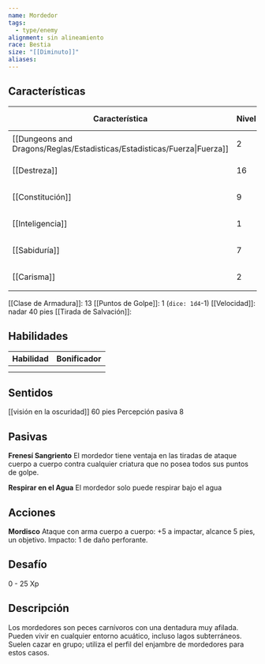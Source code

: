 ```yaml
---
name: Mordedor
tags:
  - type/enemy
alignment: sin alineamiento
race: Bestia
size: "[[Diminuto]]"
aliases:
---
```


## Características

| Característica                                                           | Nivel | Bonificador | Lanzar dado      |
| ------------------------------------------------------------------------ | ----- | ----------- | ---------------- |
| [[Dungeons and Dragons/Reglas/Estadisticas/Estadisticas/Fuerza\|Fuerza]] | 2     | -4          | `dice: 1d20 + 0` |
| [[Destreza]]                                                             | 16    | +3          | `dice: 1d20 + 0` |
| [[Constitución]]                                                         | 9     | -1          | `dice: 1d20 + 0` |
| [[Inteligencia]]                                                         | 1     | -5          | `dice: 1d20 + 0` |
| [[Sabiduría]]                                                            | 7     | -2          | `dice: 1d20 + 0` |
| [[Carisma]]                                                              | 2     | -4          | `dice: 1d20 + 0` |

[[Clase de Armadura]]: 13
[[Puntos de Golpe]]: 1 (`dice: 1d4`-1)
[[Velocidad]]: nadar 40 pies
[[Tirada de Salvación]]:

## Habilidades

| Habilidad | Bonificador |
| --------- | ----------- |
|           |             |
|           |             |

## Sentidos

[[visión en la oscuridad]] 60 pies
Percepción pasiva 8

## Pasivas

**Frenesí Sangriento**
El mordedor tiene ventaja en las tiradas de ataque cuerpo a cuerpo contra cualquier criatura que no posea todos sus puntos de golpe.

**Respirar en el Agua**
El mordedor solo puede respirar bajo el agua

## Acciones

**Mordisco**
Ataque con arma cuerpo a cuerpo: +5 a impactar, alcance 5 pies, un objetivo. 
Impacto: 1 de daño perforante.

## Desafío

0 - 25 Xp

## Descripción

Los mordedores son peces carnívoros con una dentadura muy afilada. Pueden vivir en cualquier entorno acuático, incluso lagos subterráneos. Suelen cazar en grupo; utiliza el perfil del enjambre de mordedores para estos casos.

